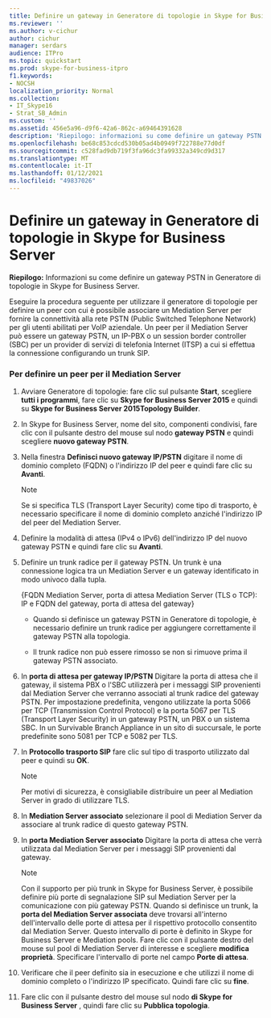 ```yaml
---
title: Definire un gateway in Generatore di topologie in Skype for Business Server
ms.reviewer: ''
ms.author: v-cichur
author: cichur
manager: serdars
audience: ITPro
ms.topic: quickstart
ms.prod: skype-for-business-itpro
f1.keywords:
- NOCSH
localization_priority: Normal
ms.collection:
- IT_Skype16
- Strat_SB_Admin
ms.custom: ''
ms.assetid: 456e5a96-d9f6-42a6-862c-a69464391628
description: 'Riepilogo: informazioni su come definire un gateway PSTN in Generatore di topologie in Skype for Business Server.'
ms.openlocfilehash: be68c853cdcd530b05ad4b0949f722788e77d0df
ms.sourcegitcommit: c528fad9db719f3fa96dc3fa99332a349cd9d317
ms.translationtype: MT
ms.contentlocale: it-IT
ms.lasthandoff: 01/12/2021
ms.locfileid: "49837026"
---
```

# <a name="define-a-gateway-in-topology-builder-in-skype-for-business-server"></a>Definire un gateway in Generatore di topologie in Skype for Business Server
 
**Riepilogo:** Informazioni su come definire un gateway PSTN in Generatore di topologie in Skype for Business Server.
  
Eseguire la procedura seguente per utilizzare il generatore di topologie per definire un peer con cui è possibile associare un Mediation Server per fornire la connettività alla rete PSTN (Public Switched Telephone Network) per gli utenti abilitati per VoIP aziendale. Un peer per il Mediation Server può essere un gateway PSTN, un IP-PBX o un session border controller (SBC) per un provider di servizi di telefonia Internet (ITSP) a cui si effettua la connessione configurando un trunk SIP.
  
### <a name="to-define-a-peer-for-the-mediation-server"></a>Per definire un peer per il Mediation Server

1. Avviare Generatore di topologie: fare clic sul pulsante **Start**, scegliere **tutti i programmi**, fare clic su **Skype for Business Server 2015** e quindi su **Skype for Business Server 2015Topology Builder**.
    
2. In Skype for Business Server, nome del sito, componenti condivisi, fare clic con il pulsante destro del mouse sul nodo **gateway PSTN** e quindi scegliere **nuovo gateway PSTN**.
3. Nella finestra **Definisci nuovo gateway IP/PSTN** digitare il nome di dominio completo (FQDN) o l'indirizzo IP del peer e quindi fare clic su **Avanti**.
    
    > [!NOTE]
    > Se si specifica TLS (Transport Layer Security) come tipo di trasporto, è necessario specificare il nome di dominio completo anziché l'indirizzo IP del peer del Mediation Server. 
  
4. Definire la modalità di attesa (IPv4 o IPv6) dell'indirizzo IP del nuovo gateway PSTN e quindi fare clic su **Avanti**.

5. Definire un trunk radice per il gateway PSTN. Un trunk è una connessione logica tra un Mediation Server e un gateway identificato in modo univoco dalla tupla.
    
    {FQDN Mediation Server, porta di attesa Mediation Server (TLS o TCP): IP e FQDN del gateway, porta di attesa del gateway}
    
     - Quando si definisce un gateway PSTN in Generatore di topologie, è necessario definire un trunk radice per aggiungere correttamente il gateway PSTN alla topologia.
    
     - Il trunk radice non può essere rimosso se non si rimuove prima il gateway PSTN associato.
    
6. In **porta di attesa per gateway IP/PSTN** Digitare la porta di attesa che il gateway, il sistema PBX o l'SBC utilizzerà per i messaggi SIP provenienti dal Mediation Server che verranno associati al trunk radice del gateway PSTN. Per impostazione predefinita, vengono utilizzate la porta 5066 per TCP (Transmission Control Protocol) e la porta 5067 per TLS (Transport Layer Security) in un gateway PSTN, un PBX o un sistema SBC. In un Survivable Branch Appliance in un sito di succursale, le porte predefinite sono 5081 per TCP e 5082 per TLS.
    
7. In **Protocollo trasporto SIP** fare clic sul tipo di trasporto utilizzato dal peer e quindi su **OK**.
    
    > [!NOTE]
    > Per motivi di sicurezza, è consigliabile distribuire un peer al Mediation Server in grado di utilizzare TLS. 
  
8. In **Mediation Server associato** selezionare il pool di Mediation Server da associare al trunk radice di questo gateway PSTN.
    
9. In **porta Mediation Server associato** Digitare la porta di attesa che verrà utilizzata dal Mediation Server per i messaggi SIP provenienti dal gateway.
    
    > [!NOTE]
    > Con il supporto per più trunk in Skype for Business Server, è possibile definire più porte di segnalazione SIP sul Mediation Server per la comunicazione con più gateway PSTN. Quando si definisce un trunk, la **porta del Mediation Server associata** deve trovarsi all'interno dell'intervallo delle porte di attesa per il rispettivo protocollo consentito dal Mediation Server. Questo intervallo di porte è definito in Skype for Business Server e Mediation pools. Fare clic con il pulsante destro del mouse sul pool di Mediation Server di interesse e scegliere **modifica proprietà**. Specificare l'intervallo di porte nel campo **Porte di attesa**.
  
10. Verificare che il peer definito sia in esecuzione e che utilizzi il nome di dominio completo o l'indirizzo IP specificato. Quindi fare clic su **fine**.
    
11. Fare clic con il pulsante destro del mouse sul nodo **di Skype for Business Server** , quindi fare clic su **Pubblica topologia**.
    

